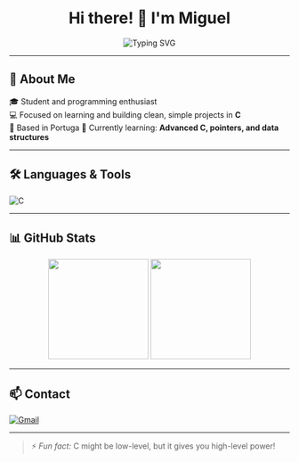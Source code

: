 <h1 align="center">Hi there! 👋 I'm Miguel</h1>

<p align="center">
  <img src="https://readme-typing-svg.demolab.com?font=Fira+Code&size=24&pause=1000&center=true&vCenter=true&width=435&lines=C+Language+Developer;Passionate+about+programming;Always+learning+new+things!" alt="Typing SVG" />
</p>

---

## 🚀 About Me

🎓 Student and programming enthusiast  
💻 Focused on learning and building clean, simple projects in **C**  
📍 Based in Portuga
🌱 Currently learning: **Advanced C, pointers, and data structures**

---

## 🛠️ Languages & Tools

![C](https://img.shields.io/badge/-C%20Language-000?style=for-the-badge&logo=c&logoColor=A8B9CC)

---

## 📊 GitHub Stats

<div align="center">
  <img height="180em" src="https://github-readme-stats.vercel.app/api?username=miguel&show_icons=true&theme=dracula&count_private=true" />
  <img height="180em" src="https://github-readme-stats.vercel.app/api/top-langs/?username=miguel&layout=compact&theme=dracula" />
</div>

---

## 📫 Contact

[![Gmail](https://img.shields.io/badge/-Email-D14836?style=for-the-badge&logo=gmail&logoColor=white)](mailto:youremail@gmail.com)

---

> ⚡ *Fun fact:* C might be low-level, but it gives you high-level power!
